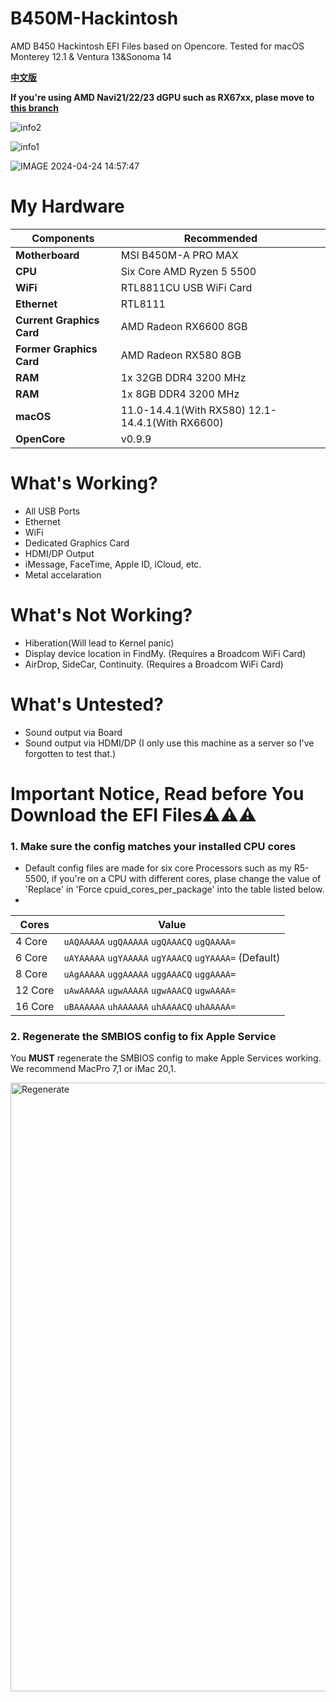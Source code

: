 # B450M-Hackintosh
AMD B450 Hackintosh  EFI Files based on Opencore. Tested for macOS Monterey 12.1 &amp; Ventura 13&amp;Sonoma 14 

**[中文版](https://github.com/EraserCN/B450M-Hackintosh/blob/master/中文说明.md)**

**If you're using AMD Navi21/22/23 dGPU such as RX67xx, plase move to [this branch](https://github.com/EraserCN/B450M-Hackintosh/tree/Navi21/22/23)**

![info2](https://github.com/EraserCN/B450M-Hackintosh/assets/79615365/9e02f739-d2f5-425d-aa7f-1317e2371daa)

![info1](https://github.com/EraserCN/B450M-Hackintosh/assets/79615365/df69f286-eea9-4e2a-8780-813c5a1db347)

![IMAGE 2024-04-24 14:57:47](https://github.com/EraserCN/B450M-Hackintosh/assets/79615365/2a1c7a2b-dd13-47c0-92f3-fb6befb98146)



# My Hardware
Components | Recommended
------------ | -------------
**Motherboard** | MSI B450M-A PRO MAX
**CPU** | Six Core AMD Ryzen 5 5500
**WiFi** | RTL8811CU USB WiFi Card
**Ethernet** | RTL8111
**Current Graphics Card** | AMD Radeon RX6600 8GB
**Former Graphics Card** | AMD Radeon RX580 8GB
**RAM** | 1x 32GB  DDR4 3200 MHz
**RAM** | 1x 8GB  DDR4 3200 MHz
**macOS** | 11.0-14.4.1(With RX580) 12.1-14.4.1(With RX6600)
**OpenCore** | v0.9.9
# What's Working?
- All USB Ports
- Ethernet
- WiFi
- Dedicated Graphics Card
- HDMI/DP Output
- iMessage, FaceTime, Apple ID, iCloud, etc.
- Metal accelaration
# What's Not Working?
- Hiberation(Will lead to Kernel panic)
- Display device location in FindMy. (Requires a Broadcom WiFi Card)
- AirDrop, SideCar, Continuity. (Requires a Broadcom WiFi Card)
# What's Untested?
- Sound output via Board
- Sound output via HDMI/DP
(I only use this machine as a server so I've forgotten to test that.)





# Important Notice, Read before You Download the EFI Files⚠️⚠️⚠️

### **1.** Make sure the config matches your installed CPU cores
- Default config files are made for six core Processors such as my R5-5500, if you're on a CPU with different cores, plase change the value of 'Replace' in  'Force cpuid_cores_per_package' into the table listed below.
- 
| Cores | Value|
|-|-|
|   4 Core  | `uAQAAAAA` `ugQAAAAA` `ugQAAACQ` `ugQAAAA=`|
|   6 Core  | `uAYAAAAA` `ugYAAAAA` `ugYAAACQ` `ugYAAAA=` (Default)|
|   8 Core  | `uAgAAAAA` `uggAAAAA` `uggAAACQ` `uggAAAA=`|
|   12 Core | `uAwAAAAA` `ugwAAAAA` `ugwAAACQ` `ugwAAAA=`|
|   16 Core | `uBAAAAAA` `uhAAAAAA` `uhAAAACQ` `uhAAAAA=`|


### **2.** Regenerate the SMBIOS config to fix Apple Service

You **MUST** regenerate the SMBIOS config to make Apple Services working. We recommend MacPro 7,1 or iMac 20,1.


<img width="974" alt="Regenerate" src="https://github.com/EraserCN/B450M-Hackintosh/assets/79615365/ea8c1bfd-01bc-4b11-bdf3-5ba6bc9f0a3e">
